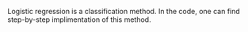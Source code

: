 Logistic regression is a classification method.
In the code, one can find step-by-step implimentation of this method.
